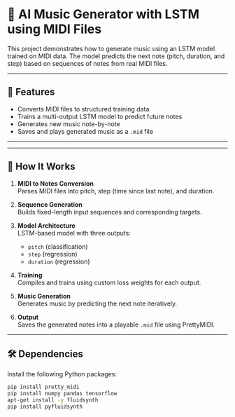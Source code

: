 # 🎼 AI Music Generator with LSTM using MIDI Files

This project demonstrates how to generate music using an LSTM model trained on MIDI data. The model predicts the next note (pitch, duration, and step) based on sequences of notes from real MIDI files.

---

## 📌 Features

- Converts MIDI files to structured training data
- Trains a multi-output LSTM model to predict future notes
- Generates new music note-by-note
- Saves and plays generated music as a `.mid` file

---


---

## 🚀 How It Works

1. **MIDI to Notes Conversion**  
   Parses MIDI files into pitch, step (time since last note), and duration.

2. **Sequence Generation**  
   Builds fixed-length input sequences and corresponding targets.

3. **Model Architecture**  
   LSTM-based model with three outputs:
   - `pitch` (classification)
   - `step` (regression)
   - `duration` (regression)

4. **Training**  
   Compiles and trains using custom loss weights for each output.

5. **Music Generation**  
   Generates music by predicting the next note iteratively.

6. **Output**  
   Saves the generated notes into a playable `.mid` file using PrettyMIDI.

---

## 🛠️ Dependencies

Install the following Python packages:

```bash
pip install pretty_midi
pip install numpy pandas tensorflow
apt-get install -y fluidsynth
pip install pyfluidsynth


